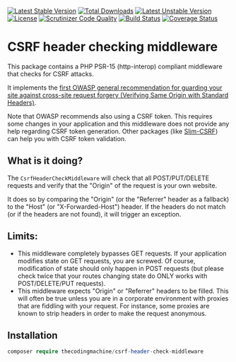 [![Latest Stable Version](https://poser.pugx.org/thecodingmachine/csrf-header-check-middleware/v/stable)](https://packagist.org/packages/thecodingmachine/csrf-header-check-middleware)
[![Total Downloads](https://poser.pugx.org/thecodingmachine/csrf-header-check-middleware/downloads)](https://packagist.org/packages/thecodingmachine/csrf-header-check-middleware)
[![Latest Unstable Version](https://poser.pugx.org/thecodingmachine/csrf-header-check-middleware/v/unstable)](https://packagist.org/packages/thecodingmachine/csrf-header-check-middleware)
[![License](https://poser.pugx.org/thecodingmachine/csrf-header-check-middleware/license)](https://packagist.org/packages/thecodingmachine/csrf-header-check-middleware)
[![Scrutinizer Code Quality](https://scrutinizer-ci.com/g/thecodingmachine/csrf-header-check-middleware/badges/quality-score.png?b=master)](https://scrutinizer-ci.com/g/thecodingmachine/csrf-header-check-middleware/?branch=master)
[![Build Status](https://travis-ci.org/thecodingmachine/csrf-header-check-middleware.svg?branch=master)](https://travis-ci.org/thecodingmachine/csrf-header-check-middleware)
[![Coverage Status](https://coveralls.io/repos/thecodingmachine/csrf-header-check-middleware/badge.svg?branch=master&service=github)](https://coveralls.io/github/thecodingmachine/csrf-header-check-middleware?branch=master)

# CSRF header checking middleware

This package contains a PHP PSR-15 (http-interop) compliant middleware that checks for CSRF attacks.

It implements the [first OWASP general recommendation for guarding your site against cross-site request forgery (Verifying Same Origin with Standard Headers)](https://www.owasp.org/index.php/Cross-Site_Request_Forgery_(CSRF)_Prevention_Cheat_Sheet).

Note that OWASP recommends also using a CSRF token. This requires some changes in your application and this middleware does not provide any help regarding CSRF token generation.
Other packages (like [Slim-CSRF](https://github.com/slimphp/Slim-Csrf)) can help you with CSRF token validation.

What is it doing?
-----------------

The `CsrfHeaderCheckMiddleware` will check that all POST/PUT/DELETE requests and verify that the "Origin" of the request is your own website.

It does so by comparing the "Origin" (or the "Referrer" header as a fallback) to the "Host" (or "X-Forwarded-Host") header.
If the headers do not match (or if the headers are not found), it will trigger an exception.

Limits:
-------

- This middleware completely bypasses GET requests. If your application modifies state on GET requests, you are screwed. Of course, modification of state should only happen in POST requests (but please check twice that your routes changing state do ONLY works with POST/DELETE/PUT requests).
- This middleware expects "Origin" or "Referrer" headers to be filled. This will often be true unless you are in a corporate environment with proxies that are fiddling with your request. For instance, some proxies are known to strip headers in order to make the request anonymous.

Installation
------------

```php
composer require thecodingmachine/csrf-header-check-middleware
```